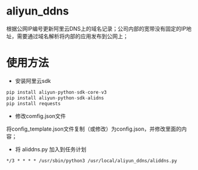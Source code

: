 # aliyun_ddns

根据公网IP编号更新阿里云DNS上的域名记录；公司内部的宽带没有固定的IP地址，需要通过域名解析将内部的应用发布到公网上；


# 使用方法

- 安装阿里云sdk

```python
pip install aliyun-python-sdk-core-v3
pip install aliyun-python-sdk-alidns
pip install requests
```

- 修改comfig.json文件

将config_template.json文件复制（或修改）为config.json，并修改里面的内容；

- 将 aliddns.py 加入到任务计划

```shell
*/3 * * * * /usr/sbin/python3 /usr/local/aliyun_ddns/aliddns.py
```

